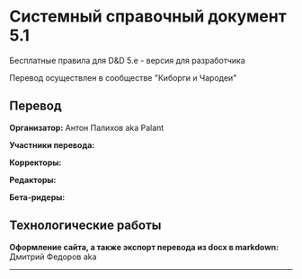 # Системный справочный документ 5.1

Бесплатные правила для D&D 5.e - версия для разработчика

Перевод осуществлен в сообществе "Киборги и Чародеи"


## Перевод

**Организатор:** Антон Палихов aka Palant

**Участники перевода:**

**Корректоры:**

**Редакторы:**

**Бета-ридеры:**

## Технологические работы

**Оформление сайта, а также экспорт перевода из docx в markdown:** Дмитрий Федоров aka 

---




